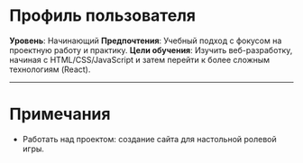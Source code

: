 # Профиль пользователя

**Уровень**: Начинающий
**Предпочтения**: Учебный подход с фокусом на проектную работу и практику.
**Цели обучения**: Изучить веб-разработку, начиная с HTML/CSS/JavaScript и затем перейти к более сложным технологиям (React).

---

# Примечания
- Работать над проектом: создание сайта для настольной ролевой игры.
